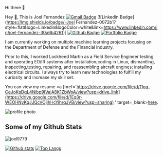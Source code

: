 Hi there 👋 

 Hey 👋, This is Joel Fernandez
[![Gmail Badge](https://img.shields.io/badge/-jfernandez9779@gmail.com-c14438?style=flat&logo=Gmail&logoColor=white&link=mailto:jfernandez9779@gmail.com)](mailto:jfernandez9779@gmail.com) 
[![Linkedin Badge](https://img.shields.io/badge/-Joel Fernandez-0072b1?style=flat&logo=Linkedin&logoColor=white&link=https://www.linkedin.com/in/joel-fernandez-30a6b4261)] [![Github Badge](https://img.shields.io/badge/-joel9779-grey?style=flat&logo=github&logoColor=white&link=https://github.com/joel9779/)](https://www.github.com/joel9779/) [![Portfolio Badge](https://img.shields.io/badge/portfolio-web-blue?style=flat&link=https://github.com/joel9779/)](https://github.com/joel9779/) <p align='left'>I am currently working on multiple machine learning projects focusing on the Department of Defense and the Financial industry.

Prior to this, I worked Lockheed Martin as a Field Service Engineer testing and operating EO/IR systems after installation;coding in Linux, dismantling, inspecting,testing, repairing, and reassembling aircraft engines; installing electrical circuits. I always try to learn new technologies to fulfill my curiosity and increase my skill set. </p><p align='left'> You can view my resume <a [href='https://drive.google.com/file/d/11oq-CeJoKpDqL4Nibp9IVajA8K1ZbWoA/view?usp=drive_link](https://drive.google.com/file/d/1Eq3r-WEOHNyKqJJQcVOjihHcYihrqJVB/view?usp=sharing) ' target=_blank><u>here</u>.</a></p>

![profile photo](https://github.com/user-attachments/assets/fb540f46-a20f-4a58-ba7c-a3097f6fea25)


## Some of my Github Stats
<p align=left> <img src=https://komarev.com/ghpvc/?username=joel9779 alt=joel9779 /> </p>

[![Github stats](https://github-readme-stats.vercel.app/api?username=joel9779&show_icons=true&include_all_commits=true)](https://github.com/joel9779/github-readme-stats)
[![Top Langs](https://github-readme-stats.vercel.app/api/top-langs/?username=joel9779&layout=compact)](https://github.com/joel9779/github-readme-stats)
